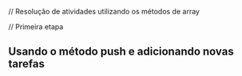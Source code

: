 // Resolução de atividades utilizando os métodos de array

// Primeira etapa

## Usando o método push e adicionando novas tarefas